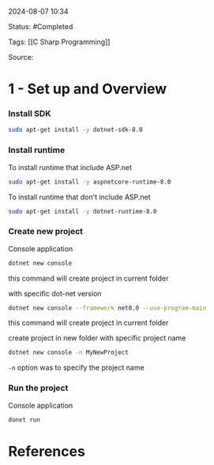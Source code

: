 2024-08-07 10:34

Status: #Completed 

Tags: [[C Sharp Programming]]

Source: 
# 1 - Set up and Overview

### Install SDK
``` bash
sudo apt-get install -y dotnet-sdk-8.0
```

### Install runtime
To install runtime that include ASP.net 
``` bash
sudo apt-get install -y aspnetcore-runtime-8.0
```

To install runtime that don't include ASP.net
``` bash
sudo apt-get install -y dotnet-runtime-8.0
```

### Create new project
Console application
``` bash
dotnet new console
```
this command will create project in current folder

with specific dot-net version
``` bash
dotnet new console --framework net8.0 --use-program-main
```
this command will create project in current folder

create project in new folder with specific project name
``` bash
dotnet new console -n MyNewProject
```
`-n` option was to specify the project name

### Run the project
Console application
``` bash
donet run
```


# References

